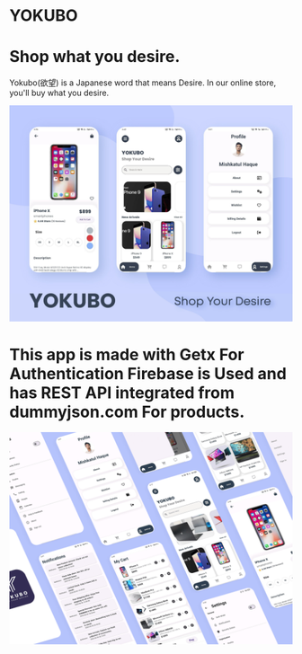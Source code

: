# YOKUBO

# Shop what you desire.
Yokubo(欲望) is a Japanese word that means Desire. In our online store, you'll buy what you desire.

![images](https://github.com/SimoHimo/Yokubo/blob/master/assets/mockups1.jpg)
# This app is made with Getx For Authentication Firebase is Used and has REST API integrated from dummyjson.com For products.

![images](https://github.com/SimoHimo/Yokubo/blob/master/assets/mockups2.png)

